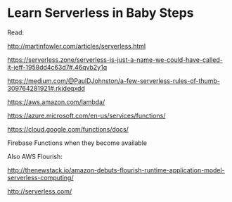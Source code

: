 # Learn Serverless in Baby Steps

Read:

http://martinfowler.com/articles/serverless.html

https://serverless.zone/serverless-is-just-a-name-we-could-have-called-it-jeff-1958dd4c63d7#.46qvb2y1q

https://medium.com/@PaulDJohnston/a-few-serverless-rules-of-thumb-309764281921#.rkjdeqxdd

https://aws.amazon.com/lambda/

https://azure.microsoft.com/en-us/services/functions/

https://cloud.google.com/functions/docs/

Firebase Functions when they become available

Also AWS Flourish: 

http://thenewstack.io/amazon-debuts-flourish-runtime-application-model-serverless-computing/

http://serverless.com/



